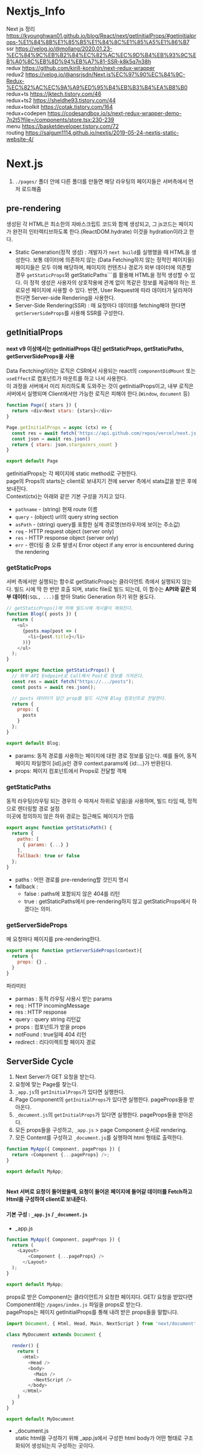 # Nextjs_Info
Next js 정리  
https://kyounghwan01.github.io/blog/React/next/getInitialProps/#getinitialprops-%E1%84%8B%E1%85%B5%E1%84%8C%E1%85%A5%E1%86%B7   
ssr https://velog.io/@mollang/2020.01.23-%EC%84%9C%EB%B2%84%EC%82%AC%EC%9D%B4%EB%93%9C%EB%A0%8C%EB%8D%94%EB%A7%81-SSR-k8k5q7n38h  
redux https://github.com/kirill-konshin/next-redux-wrapper  
redux2 https://velog.io/@ansrjsdn/Next.js%EC%97%90%EC%84%9C-Redux-%EC%82%AC%EC%9A%A9%ED%95%B4%EB%B3%B4%EA%B8%B0  
redux+ts https://jktech.tistory.com/46  
redux+ts2 https://sheldhe93.tistory.com/44  
redux+toolkit https://cotak.tistory.com/164  
redux+codepen https://codesandbox.io/s/next-redux-wrapper-demo-7n2t5?file=/components/store.tsx:230-239  
menu https://basketdeveloper.tistory.com/72  
routing https://salgum1114.github.io/nextjs/2019-05-24-nextjs-static-website-4/   


# Next.js
1. ```./pages/``` 폴더 안에 다른 폴더를 만들면 해당 라우팅의 페이지들은 서버측에서 먼저 로드해줌
  
## pre-rendering
생성된 각 HTML은 최소한의 자바스크립트 코드와 함께 생성되고, 그 js코드는 페이지가 완전히 인터렉티브하도록 한다.(ReactDOM.hydrate) 이것을 hydration이라고 한다.
+ Static Generation(정적 생성) : 개발자가 ```next build```를 실행했을 때 HTML을 생성한다. 보통 데이터에 의존하지 않는 (Data Fetching하지 않는 정적인 페이지들) 페이지들은 모두 이해 해당하며, 페이지의 컨텐츠나 경로가 외부 데이터에 의존할 경우 ```getStaticProps```와 getStaticPaths```를 활용해 HTML을 정적 생성할 수 있다. 이 정적 생성은 사용자의 상호작용에 관계 없이 똑같은 정보를 제공해야 하는 프로모션 페이지에 사용할 수 있다. 반면, User Request에 따라 데이터가 달라져야 한다면 Server-side Rendering을 사용한다.
+ Server-Side Rendering(SSR) : 매 요청마다 데이터를 fetching해야 한다면 ```getServerSideProps```를 사용해 SSR를 구성한다.
  

## getInitialProps
#### next v9 이상에서는 getInitialProps 대신 getStaticProps, getStaticPaths, getServerSideProps을 사용  
Data Fectching이라는 로직은 CSR에서 사용되는 react의 ```componentDidMount``` 또는 ```useEffect```로 컴포넌트가 마운트를 하고 나서 사용한다.  
이 과정을 서버에서 미리 처리하도록 도와주는 것이 getInitialProps이고, 내부 로직은 서버에서 실행되며 Client에서만 가능한 로직은 피해야 한다.(```Window```, ```document``` 등)  
```js
function Page({ stars }) {
  return <div>Next stars: {stars}</div>
}

Page.getInitialProps = async (ctx) => {
  const res = await fetch('https://api.github.com/repos/vercel/next.js')
  const json = await res.json()
  return { stars: json.stargazers_count }
}

export default Page
```  
getInitialProps는 각 페이지에 static method로 구현한다.  
page의 Props의 starts는 client로 보내지기 전에 server 측에서 stats값을 받은 후에 보내진다.  
Context(ctx)는 아래와 같은 기본 구성을 가지고 있다.  
+ ```pathname``` - (string) 현재 route 이름
+ ```query``` - (object) url의 query string section
+ ```asPath``` - (string) query를 포함한 실제 경로명(브라우저에 보이는 주소값)
+ ```req``` - HTTP request object (server only)
+ ```res``` - HTTP response object (server only)
+ ```err``` - 렌더링 중 오류 발생시 Error object if any error is encountered during the rendering


### getStaticProps
서버 측에서만 실행되는 함수로 getStaticProps는 클라이언트 측에서 실행되지 않는다.
빌드 시에 딱 한 번만 호출 되며, static file로 빌드 되는데, 이 함수는 **API와 같은 외부 데이터**```(SQL, ...)```를 받아 Static Generation 하기 위한 용도다.
  
```js
// getStaticProps()에 의해 빌드시에 게시물이 채워진다.
function Blog({ posts }) {
  return (
    <ul>
      {posts.map(post => (
        <li>{post.title}</li>
      ))}
    </ul>
  );
}

export async function getStaticProps() {
  // 외부 API Endpoint로 Call해서 Post로 정보를 가져온다.
  const res = await fetch("https://.../posts");
  const posts = await res.json();

  // posts 데이터가 담긴 prop를 빌드 시간에 Blog 컴포넌트로 전달한다.
  return {
    props: {
      posts
    }
  };
}

export default Blog;
```
+ params: 동적 경로를 사용하는 페이지에 대한 경로 정보를 담는다. 예를 들어, 동적 페이지 파일명이 [id].js인 경우 context.params에 {id:...}가 반환된다.
+ props: 페이지 컴포넌트에서 Props로 전달할 객체  


### getStaticPaths
동적 라우팅(라우팅 되는 경우의 수 따져서 하위로 넣음)을 사용하며, 빌드 타임 때, 정적으로 렌더링할 경로 설정  
이곳에 정의하지 않은 하위 경로는 접근해도 페이지가 안뜸  
```js 
export async function getStaticPath() {
  return {
    paths: [
      { params: {...} }
    ],
    fallback: true or false
  };
}
```
+ paths : 어떤 경로를 pre-rendering할 것인지 명시
+ fallback :
  + false : paths에 포함되지 않은 404를 리턴
  + true : getStaticPaths에서 pre-rendering하지 않고 getStaticProps에서 하겠다는 의미.


### getServerSideProps
매 요청마다 페이지를 pre-rendering한다.
```js
export async function getServerSideProps(context){
  return {
    props: {} ,
  }
}
```
파라미터  
+ parmas : 동적 라우팅 사용시 받는 params
+ req : HTTP incomingMessage
+ res : HTTP response
+ query : query string
리턴값  
+ props : 컴포넌트가 받을 props
+ notFound : true일때 404 리턴
+ redirect : 리다이렉트할 페이지 경로



## ServerSide Cycle
1. Next Server가 GET 요청을 받는다.
2. 요청에 맞는 Page를 찾는다.
3. ```_app.js```의 ```getInitialProps```가 있다면 실행한다.
4. Page Component의 ```getInitialProps```가 있다면 실행한다. pageProps들을 받아온다.
5. ```_document.js```의 ```getInitialProps```가 있다면 실행한다. pageProps들을 받아온다.
6. 모든 props들을 구성하고, ```_app.js``` > page Component 순서로 rendering.
7. 모든 Content를 구성하고 ```_document.js```를 실행하여 html 형태로 출력한다.

```js
function MyApp({ Component, pageProps }) {
  return <Component {...pageProps} />;
}

export default MyApp;
 
```
#### Next 서버로 요청이 들어왔을때, 요청이 들어온 페이지에 들어갈 데이터를 Fetch하고 Html을 구성하여 client로 보내준다.  
#### 기본 구성 : ```_app.js``` / ```_document.js```
+ _app.js
```js
function MyApp({ Component, pageProps }) {
  return (
    <Layout>
    	<Component {...pageProps} />
	  </Layout>
  );
}

export default MyApp;
```
props로 받은 Component는 클라이언트가 요청한 페이지다. GET/ 요청을 받았다면 Component에는 ```/pages/index.js``` 파일을 props로 받는다.  
pageProps는 페이지 getInitialProps를 통해 내려 받은 props들을 말합니다.  

```js
import Document, { Html, Head, Main, NextScript } from 'next/document'

class MyDocument extends Document {
  
  render() {
    return (
      <Html>
        <Head />
        <body>
          <Main />
          <NextScript />
        </body>
      </Html>
    )
  }
}

export default MyDocument
```
+ _document.js  
static html을 구성하기 위해 _app.js에서 구성한 html body가 어떤 형태로 구조화되어 생성되는지 구성하는 곳이다.

  
